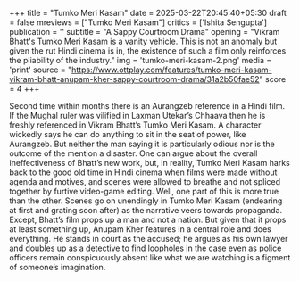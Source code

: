 +++
title = "Tumko Meri Kasam"
date = 2025-03-22T20:45:40+05:30
draft = false
mreviews = ["Tumko Meri Kasam"]
critics = ['Ishita Sengupta']
publication = ''
subtitle = "A Sappy Courtroom Drama"
opening = "Vikram Bhatt's Tumko Meri Kasam is a vanity vehicle. This is not an anomaly but given the rut Hindi cinema is in, the existence of such a film only reinforces the pliability of the industry."
img = 'tumko-meri-kasam-2.png'
media = 'print'
source = "https://www.ottplay.com/features/tumko-meri-kasam-vikram-bhatt-anupam-kher-sappy-courtroom-drama/31a2b50fae52"
score = 4
+++

Second time within months there is an Aurangzeb reference in a Hindi film. If the Mughal ruler was vilified in Laxman Utekar’s Chhaava then he is freshly referenced in Vikram Bhatt’s Tumko Meri Kasam. A character wickedly says he can do anything to sit in the seat of power, like Aurangzeb. But neither the man saying it is particularly odious nor is the outcome of the mention a disaster. One can argue about the overall ineffectiveness of Bhatt’s new work, but, in reality, Tumko Meri Kasam harks back to the good old time in Hindi cinema when films were made without agenda and motives, and scenes were allowed to breathe and not spliced together by furtive video-game editing. Well, one part of this is more true than the other. Scenes go on unendingly in Tumko Meri Kasam (endearing at first and grating soon after) as the narrative veers towards propaganda. Except, Bhatt’s film props up a man and not a nation. But given that it props at least something up, Anupam Kher features in a central role and does everything. He stands in court as the accused; he argues as his own lawyer and doubles up as a detective to find loopholes in the case even as police officers remain conspicuously absent like what we are watching is a figment of someone’s imagination.

